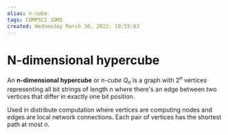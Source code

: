 ```yaml
---
alias: n-cube
tags: COMPSCI_1DM3
created: Wednesday March 30, 2022; 10:55:03 
---
```

# N-dimensional hypercube
An **n-dimensional hypercube** or *n-cube* $Q_n$ is a graph with $2^n$ vertices representing all bit strings of length $n$ where there's an edge between two vertices that differ in exactly one bit position.

Used in distribute computation where vertices are computing nodes and edges are local network connections. Each pair of vertices has the shortest path at most $n$. 